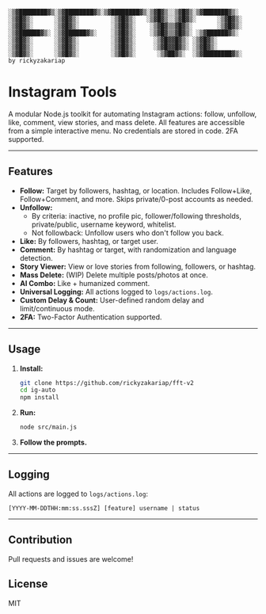 ```text
░▒▓████████▓▒░▒▓████████▓▒░▒▓████████▓▒░▒▓█▓▒░░▒▓█▓▒░▒▓███████▓▒░  
░▒▓█▓▒░      ░▒▓█▓▒░         ░▒▓█▓▒░   ░▒▓█▓▒░░▒▓█▓▒░      ░▒▓█▓▒░ 
░▒▓█▓▒░      ░▒▓█▓▒░         ░▒▓█▓▒░    ░▒▓█▓▒▒▓█▓▒░       ░▒▓█▓▒░ 
░▒▓██████▓▒░ ░▒▓██████▓▒░    ░▒▓█▓▒░    ░▒▓█▓▒▒▓█▓▒░ ░▒▓██████▓▒░  
░▒▓█▓▒░      ░▒▓█▓▒░         ░▒▓█▓▒░     ░▒▓█▓▓█▓▒░ ░▒▓█▓▒░        
░▒▓█▓▒░      ░▒▓█▓▒░         ░▒▓█▓▒░     ░▒▓█▓▓█▓▒░ ░▒▓█▓▒░        
░▒▓█▓▒░      ░▒▓█▓▒░         ░▒▓█▓▒░      ░▒▓██▓▒░  ░▒▓████████▓▒░ 
by rickyzakariap
```

# Instagram Tools

A modular Node.js toolkit for automating Instagram actions: follow, unfollow, like, comment, view stories, and mass delete. All features are accessible from a simple interactive menu. No credentials are stored in code. 2FA supported.

---

## Features
- **Follow:** Target by followers, hashtag, or location. Includes Follow+Like, Follow+Comment, and more. Skips private/0-post accounts as needed.
- **Unfollow:**
  - By criteria: inactive, no profile pic, follower/following thresholds, private/public, username keyword, whitelist.
  - Not followback: Unfollow users who don't follow you back.
- **Like:** By followers, hashtag, or target user.
- **Comment:** By hashtag or target, with randomization and language detection.
- **Story Viewer:** View or love stories from following, followers, or hashtag.
- **Mass Delete:** (WIP) Delete multiple posts/photos at once.
- **AI Combo:** Like + humanized comment.
- **Universal Logging:** All actions logged to `logs/actions.log`.
- **Custom Delay & Count:** User-defined random delay and limit/continuous mode.
- **2FA:** Two-Factor Authentication supported.

---

## Usage
1. **Install:**
   ```bash
   git clone https://github.com/rickyzakariap/fft-v2
   cd ig-auto
   npm install
   ```
2. **Run:**
   ```bash
   node src/main.js
   ```
3. **Follow the prompts.**

---

## Logging
All actions are logged to `logs/actions.log`:
```
[YYYY-MM-DDTHH:mm:ss.sssZ] [feature] username | status
```

---

## Contribution
Pull requests and issues are welcome!

## License
MIT
